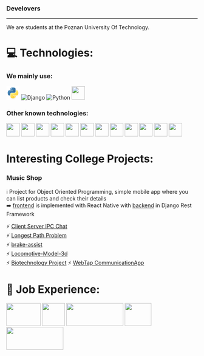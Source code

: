 ### Develovers
<hr>
We are students at the Poznan University Of Technology.

# 💻 Technologies:  

<div>
<h3>We mainly use:</h3>
<img src="https://github.com/devicons/devicon/blob/master/icons/python/python-original.svg" title="Python" alt="Python" width="35" height="35"/>
<img src="https://www.svgrepo.com/show/305963/django.svg" title="Django" alt="Django" width="35" height="35"/>
<img src="https://cdn.jsdelivr.net/gh/devicons/devicon/icons/react/react-original.svg" title="Python" alt="Python" width="35" height="35"/>
<img src="https://cdn.jsdelivr.net/gh/devicons/devicon/icons/javascript/javascript-original.svg" title="" alt="" width="35" height="35"/>
</div>

<div>
<h3>Other known technologies:</h3>
<img src="https://cdn.jsdelivr.net/gh/devicons/devicon/icons/c/c-original.svg" title="" alt="" width="35" height="35"/>
<img src="https://cdn.jsdelivr.net/gh/devicons/devicon/icons/csharp/csharp-original.svg" title="" alt="" width="35" height="35"/>
<img src="https://cdn.jsdelivr.net/gh/devicons/devicon/icons/cplusplus/cplusplus-original.svg" title="" alt="" width="35" height="35"/>
<img src="https://cdn.jsdelivr.net/gh/devicons/devicon/icons/qt/qt-original.svg" title="" alt="" width="35" height="35"/>
<img src="https://cdn.jsdelivr.net/gh/devicons/devicon/icons/cmake/cmake-original.svg" title="" alt="" width="35" height="35"/>
<img src="https://cdn.jsdelivr.net/gh/devicons/devicon/icons/html5/html5-original.svg" title="" alt="" width="35" height="35"/>
<img src="https://cdn.jsdelivr.net/gh/devicons/devicon/icons/css3/css3-original.svg" title="" alt="" width="35" height="35"/>
<img src="https://cdn.jsdelivr.net/gh/devicons/devicon/icons/kotlin/kotlin-original.svg" title="" alt="" width="35" height="35"/>
<img src="https://cdn.jsdelivr.net/gh/devicons/devicon/icons/php/php-original.svg" title="" alt="" width="35" height="35"/>
<img src="https://cdn.jsdelivr.net/gh/devicons/devicon/icons/oracle/oracle-original.svg" title="" alt="" width="35" height="35"/>
<img src="https://cdn.jsdelivr.net/gh/devicons/devicon/icons/digitalocean/digitalocean-original.svg" title="" alt="" width="35" height="35"/>
<img src="https://cdn.jsdelivr.net/gh/devicons/devicon/icons/heroku/heroku-plain.svg" title="" alt="" width="35" height="35"/>
</div>


# Interesting College Projects:

### Music Shop  
:information_source: Project for Object Oriented Programming, simple mobile app where you can list products and check their details  
:arrow_right:  [frontend](https://github.com/Deve-Lovers/music-shop-ui) is implemented with React Native with [backend](https://github.com/Deve-Lovers/music-shop-core) in Django Rest Framework  

⚡ [Client Server IPC Chat](https://github.com/Deve-Lovers/Client-Server-IPC-Chat)  
⚡ [Longest Path Problem](https://github.com/Deve-Lovers/Longest-Path-Problem)  
⚡ [brake-assist](https://github.com/Deve-Lovers/brake-assist)  
⚡ [Locomotive-Model-3d](https://github.com/Deve-Lovers/Locomotive-Model-3d)  
⚡ [Biotechnology Project](https://github.com/Deve-Lovers/biotechnology-project)
⚡ [WebTap CommunicationApp](https://github.com/Deve-Lovers/sk2-projekt)

# 👔 Job Experience:

<div>
<img src="https://www.drupal.org/files/Meant4-symbol.png" title="" alt="" width="90" height="60"/>
<img src="https://media.licdn.com/dms/image/C560BAQGWhHNoA5PCag/company-logo_200_200/0/1548935585688?e=2147483647&v=beta&t=y0oKyOWv0Jk2mAgJL2Omt19MTIy_d5Af4WoVL6s0cEw" title="" alt="" width="60" height="60"/>
<img src="https://www.natak.pl/images/SpotkaniaNaTak/logo_partner%C3%B3w_spotkania_na_tak/pcss_logo.png" width="150" height="60"/>
<img src="https://www.ceric-eric.eu/wp-content/uploads/2020/07/PolishSynchrotronRadiatonSociety.png" width="70" height="60"/>
<img src="https://domar.com.pl/wp-content/uploads/2020/02/LOGO_DOMAR.png" width="150" height="60"/>
</div>

